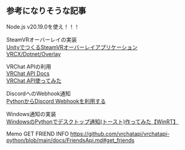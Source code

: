 ## 参考になりそうな記事

Node.js v20.19.0を使え！！！

SteamVRオーバーレイの実装  
[UnityでつくるSteamVRオーバーレイアプリケーション](https://zenn.dev/kurohuku/books/a082c5728cc1f6/viewer/introduction)  
[VRCX/Dotnet/Overlay](https://github.com/vrcx-team/VRCX/tree/59d3ead781c0aa548d4bedd7343b4a204dfd0eb5/Dotnet/Overlay)

VRChat APIの利用  
[VRChat API Docs](https://vrchatapi.github.io/)  
[VRChat API使ってみた](https://qiita.com/Bulgent/items/a4fc7f901b8f3cec7423)  

DiscordへのWebhook通知  
[PythonからDiscord Webhookを利用する](https://zenn.dev/karaage0703/articles/926f18ba04e093)  

Windows通知の実装  
[WindowsのPythonでデスクトップ通知(トースト)作ってみた【WinRT】](https://qiita.com/relu/items/51e89f2346b5fd7ed49d)

Memo GET FRIEND INFO
https://github.com/vrchatapi/vrchatapi-python/blob/main/docs/FriendsApi.md#get_friends